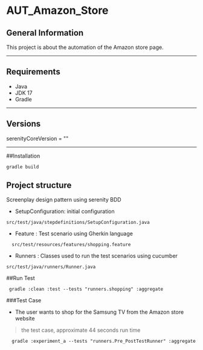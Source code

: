 # AUT_Amazon_Store

## General Information
This project is about the automation of the Amazon store page.
***
## Requirements
- Java
- JDK 17
- Gradle
***
## Versions
serenityCoreVersion = ""
***
##Installation
```
gradle build
```
## Project structure
Screenplay design pattern using serenity BDD

- SetupConfiguration: initial configuration
```
src/test/java/stepdefinitions/SetupConfiguration.java
```
- Feature : Test scenario using Gherkin language
```
  src/test/resources/features/shopping.feature
```
- Runners : Classes used to run the test scenarios using cucumber
```
src/test/java/runners/Runner.java
```
##Run Test
```
 gradle :clean :test --tests "runners.shopping" :aggregate
```
###Test Case
- The user wants to shop for the Samsung TV from the Amazon store website
> the test case, approximate 44 seconds run time 
  ```
    gradle :experiment_a --tests "runners.Pre_PostTestRunner" :aggregate 
   ```

